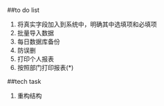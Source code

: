 ##to do list
1. 将真实字段加入到系统中，明确其中选填项和必填项
2. 批量导入数据
3. 每日数据库备份
4. 防误删
5. 打印个人报表
6. 按照部门打印报表(*)


##tech task
1. 重构结构
